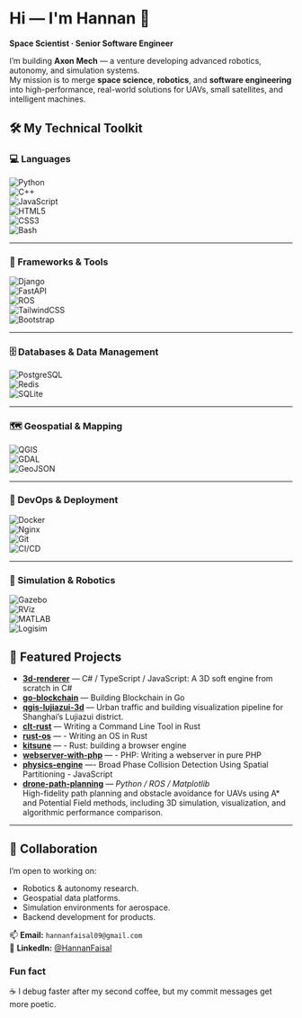 # Hi — I'm Hannan 👋  
**Space Scientist · Senior Software Engineer**

I’m building **Axon Mech** — a venture developing advanced robotics, autonomy, and simulation systems.  
My mission is to merge **space science**, **robotics**, and **software engineering** into high-performance, real-world solutions for UAVs, small satellites, and intelligent machines.
## 🛠️ My Technical Toolkit

### 💻 Languages  
![Python](https://img.shields.io/badge/Python-3776AB?style=for-the-badge&logo=python&logoColor=white)  
![C++](https://img.shields.io/badge/C%2B%2B-00599C?style=for-the-badge&logo=cplusplus&logoColor=white)  
![JavaScript](https://img.shields.io/badge/JavaScript-ES6+-F7DF1E?style=for-the-badge&logo=javascript&logoColor=black)  
![HTML5](https://img.shields.io/badge/HTML5-E34F26?style=for-the-badge&logo=html5&logoColor=white)  
![CSS3](https://img.shields.io/badge/CSS3-1572B6?style=for-the-badge&logo=css3&logoColor=white)  
![Bash](https://img.shields.io/badge/Bash-4EAA25?style=for-the-badge&logo=gnubash&logoColor=white)  

---

### 🧩 Frameworks & Tools  
![Django](https://img.shields.io/badge/Django-092E20?style=for-the-badge&logo=django&logoColor=white)  
![FastAPI](https://img.shields.io/badge/FastAPI-009688?style=for-the-badge&logo=fastapi&logoColor=white)  
![ROS](https://img.shields.io/badge/ROS-22314E?style=for-the-badge&logo=ros&logoColor=white)  
![TailwindCSS](https://img.shields.io/badge/TailwindCSS-06B6D4?style=for-the-badge&logo=tailwindcss&logoColor=white)  
![Bootstrap](https://img.shields.io/badge/Bootstrap-7952B3?style=for-the-badge&logo=bootstrap&logoColor=white)  

---

### 🗄 Databases & Data Management  
![PostgreSQL](https://img.shields.io/badge/PostgreSQL-316192?style=for-the-badge&logo=postgresql&logoColor=white)  
![Redis](https://img.shields.io/badge/Redis-DC382D?style=for-the-badge&logo=redis&logoColor=white)  
![SQLite](https://img.shields.io/badge/SQLite-003B57?style=for-the-badge&logo=sqlite&logoColor=white)  

---

### 🗺 Geospatial & Mapping  
![QGIS](https://img.shields.io/badge/QGIS-589632?style=for-the-badge&logo=qgis&logoColor=white)  
![GDAL](https://img.shields.io/badge/GDAL-FF6F00?style=for-the-badge&logo=python&logoColor=white)  
![GeoJSON](https://img.shields.io/badge/GeoJSON-000000?style=for-the-badge&logo=json&logoColor=white)  

---

### 🚀 DevOps & Deployment  
![Docker](https://img.shields.io/badge/Docker-2496ED?style=for-the-badge&logo=docker&logoColor=white)  
![Nginx](https://img.shields.io/badge/Nginx-009639?style=for-the-badge&logo=nginx&logoColor=white)  
![Git](https://img.shields.io/badge/Git-F05032?style=for-the-badge&logo=git&logoColor=white)  
![CI/CD](https://img.shields.io/badge/CI%2FCD-007ACC?style=for-the-badge&logo=githubactions&logoColor=white)  

---

### 🤖 Simulation & Robotics  
![Gazebo](https://img.shields.io/badge/Gazebo-FF5A1F?style=for-the-badge&logo=ros&logoColor=white)  
![RViz](https://img.shields.io/badge/RViz-22314E?style=for-the-badge&logo=ros&logoColor=white)  
![MATLAB](https://img.shields.io/badge/MATLAB-0076A8?style=for-the-badge&logo=mathworks&logoColor=white)  
![Logisim](https://img.shields.io/badge/Logisim-FF0000?style=for-the-badge&logo=circuitverse&logoColor=white)  


## 📂 Featured Projects
- **[3d-renderer](#)** — C# / TypeScript / JavaScript: A 3D soft engine from scratch in C#
- **[go-blockchain](#)** — Building Blockchain in Go
- **[qgis-lujiazui-3d](#)** — Urban traffic and building visualization pipeline for Shanghai’s Lujiazui district.
- **[clt-rust](#)** — Writing a Command Line Tool in Rust
- **[rust-os](#)** — - Writing an OS in Rust
- **[kitsune](#)** — - Rust: building a browser engine
- **[webserver-with-php](#)** — - PHP: Writing a webserver in pure PHP
- **[physics-engine](#)** —- Broad Phase Collision Detection Using Spatial Partitioning - JavaScript
- **[drone-path-planning](#)** — *Python / ROS / Matplotlib*  
  High-fidelity path planning and obstacle avoidance for UAVs using A* and Potential Field methods, including 3D simulation, visualization, and algorithmic performance comparison.

---

## 🤝 Collaboration
I’m open to working on:
- Robotics & autonomy research.
- Geospatial data platforms.
- Simulation environments for aerospace.
- Backend development for products.

📫 **Email:** `hannanfaisal09@gmail.com`  
🔗 **LinkedIn:** [@HannanFaisal](https://www.linkedin.com/in/hannan-faisal-6391471bb/)  

### Fun fact
☕ I debug faster after my second coffee, but my commit messages get more poetic.
